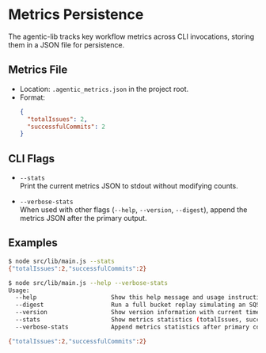 # Metrics Persistence

The agentic-lib tracks key workflow metrics across CLI invocations, storing them in a JSON file for persistence.

## Metrics File

- Location: `.agentic_metrics.json` in the project root.
- Format:
  ```json
  {
    "totalIssues": 2,
    "successfulCommits": 2
  }
  ```

## CLI Flags

- `--stats`  
  Print the current metrics JSON to stdout without modifying counts.
  
- `--verbose-stats`  
  When used with other flags (`--help`, `--version`, `--digest`), append the metrics JSON after the primary output.

## Examples

```bash
$ node src/lib/main.js --stats
{"totalIssues":2,"successfulCommits":2}

$ node src/lib/main.js --help --verbose-stats
Usage:
  --help                     Show this help message and usage instructions.
  --digest                   Run a full bucket replay simulating an SQS event.
  --version                  Show version information with current timestamp.
  --stats                    Show metrics statistics (totalIssues, successfulCommits).
  --verbose-stats            Append metrics statistics after primary command output.

{"totalIssues":2,"successfulCommits":2}
```